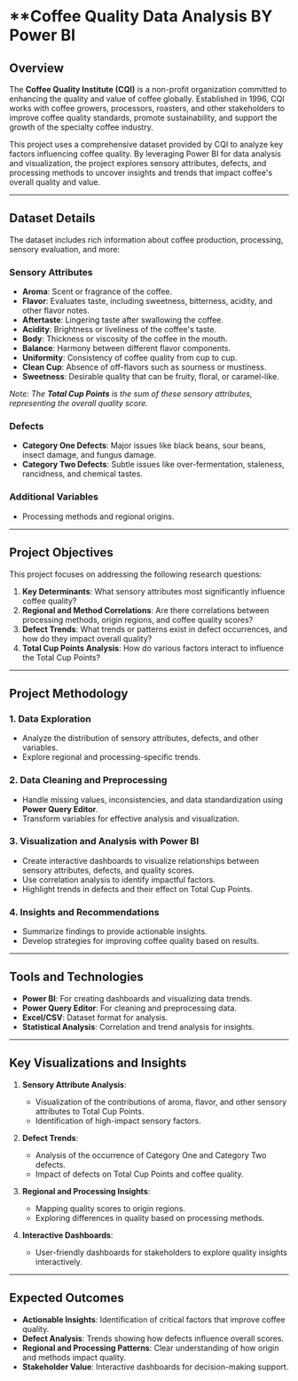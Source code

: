 # **Coffee Quality Data Analysis BY Power BI 

## **Overview**

The **Coffee Quality Institute (CQI)** is a non-profit organization committed to enhancing the quality and value of coffee globally. Established in 1996, CQI works with coffee growers, processors, roasters, and other stakeholders to improve coffee quality standards, promote sustainability, and support the growth of the specialty coffee industry.  

This project uses a comprehensive dataset provided by CQI to analyze key factors influencing coffee quality. By leveraging Power BI for data analysis and visualization, the project explores sensory attributes, defects, and processing methods to uncover insights and trends that impact coffee's overall quality and value.

---

## **Dataset Details**

The dataset includes rich information about coffee production, processing, sensory evaluation, and more:  

### **Sensory Attributes**  
- **Aroma**: Scent or fragrance of the coffee.  
- **Flavor**: Evaluates taste, including sweetness, bitterness, acidity, and other flavor notes.  
- **Aftertaste**: Lingering taste after swallowing the coffee.  
- **Acidity**: Brightness or liveliness of the coffee's taste.  
- **Body**: Thickness or viscosity of the coffee in the mouth.  
- **Balance**: Harmony between different flavor components.  
- **Uniformity**: Consistency of coffee quality from cup to cup.  
- **Clean Cup**: Absence of off-flavors such as sourness or mustiness.  
- **Sweetness**: Desirable quality that can be fruity, floral, or caramel-like.  

*Note: The **Total Cup Points** is the sum of these sensory attributes, representing the overall quality score.*  

### **Defects**  
- **Category One Defects**: Major issues like black beans, sour beans, insect damage, and fungus damage.  
- **Category Two Defects**: Subtle issues like over-fermentation, staleness, rancidness, and chemical tastes.  

### **Additional Variables**  
- Processing methods and regional origins.  

---

## **Project Objectives**

This project focuses on addressing the following research questions:  

1. **Key Determinants**: What sensory attributes most significantly influence coffee quality?  
2. **Regional and Method Correlations**: Are there correlations between processing methods, origin regions, and coffee quality scores?  
3. **Defect Trends**: What trends or patterns exist in defect occurrences, and how do they impact overall quality?  
4. **Total Cup Points Analysis**: How do various factors interact to influence the Total Cup Points?

---

## **Project Methodology**

### **1. Data Exploration**
- Analyze the distribution of sensory attributes, defects, and other variables.  
- Explore regional and processing-specific trends.  

### **2. Data Cleaning and Preprocessing**
- Handle missing values, inconsistencies, and data standardization using **Power Query Editor**.  
- Transform variables for effective analysis and visualization.  

### **3. Visualization and Analysis with Power BI**
- Create interactive dashboards to visualize relationships between sensory attributes, defects, and quality scores.  
- Use correlation analysis to identify impactful factors.  
- Highlight trends in defects and their effect on Total Cup Points.  

### **4. Insights and Recommendations**
- Summarize findings to provide actionable insights.  
- Develop strategies for improving coffee quality based on results.

---

## **Tools and Technologies**

- **Power BI**: For creating dashboards and visualizing data trends.  
- **Power Query Editor**: For cleaning and preprocessing data.  
- **Excel/CSV**: Dataset format for analysis.  
- **Statistical Analysis**: Correlation and trend analysis for insights.

---

## **Key Visualizations and Insights**

1. **Sensory Attribute Analysis**:  
   - Visualization of the contributions of aroma, flavor, and other sensory attributes to Total Cup Points.  
   - Identification of high-impact sensory factors.  

2. **Defect Trends**:  
   - Analysis of the occurrence of Category One and Category Two defects.  
   - Impact of defects on Total Cup Points and coffee quality.  

3. **Regional and Processing Insights**:  
   - Mapping quality scores to origin regions.  
   - Exploring differences in quality based on processing methods.  

4. **Interactive Dashboards**:  
   - User-friendly dashboards for stakeholders to explore quality insights interactively.

---

## **Expected Outcomes**

- **Actionable Insights**: Identification of critical factors that improve coffee quality.  
- **Defect Analysis**: Trends showing how defects influence overall scores.  
- **Regional and Processing Patterns**: Clear understanding of how origin and methods impact quality.  
- **Stakeholder Value**: Interactive dashboards for decision-making support.
